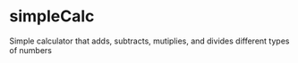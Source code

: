 # simpleCalc
Simple calculator that adds, subtracts, mutiplies, and divides different types of numbers
